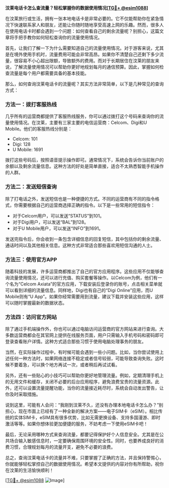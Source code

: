 **汶莱电话卡怎么查流量？轻松掌握你的数据使用情况[[TG💪+ @esim1088](https://t.me/s/esim1088)]**

在汶莱旅行或生活，拥有一张本地电话卡是非常必要的。它不仅能帮助你在紧急情况下快速联系家人和朋友，还能让你随时随地享受高速上网的乐趣。然而，很多人在使用电话卡时都会遇到一个问题：如何查看自己的剩余流量呢？别担心，这篇文章将手把手教你如何轻松查询你的流量使用情况。

首先，让我们了解一下为什么需要知道自己的流量使用情况。对于游客来说，尤其是在境外使用手机时，流量费用可能会非常高昂。如果你不清楚自己还剩下多少流量，很容易不小心超出限额，导致额外的费用。而对于长期居住在汶莱的朋友来说，了解流量使用情况可以帮助你更好地规划每月的通信预算。因此，掌握如何检查流量是每个用户都需要具备的基本技能。

那么，如何查询汶莱电话卡的流量呢？其实方法非常简单，以下是几种常见的查询方式：

### 方法一：拨打客服热线
几乎所有的运营商都提供了客服热线服务，你可以通过拨打这个号码来查询你的流量使用情况。在汶莱，主要有三家主要的电信运营商：Celcom、Digi和U Mobile。他们的客服热线分别是：
- Celcom: 101
- Digi: 128
- U Mobile: 1691

拨打这些号码后，按照语音提示操作即可。通常情况下，系统会告诉你当前账户的余额以及剩余流量信息。这种方法的好处是简单直接，适合不太熟悉智能手机操作的人群。

### 方法二：发送短信查询
除了打电话之外，发送短信也是一种便捷的方式。不同的运营商有不同的指令格式，你需要根据自己的运营商选择正确的指令。以下是一些常用的短信指令：
- 对于Celcom用户，可以发送“STATUS”到101。
- 对于Digi用户，可以发送“BAL”到128。
- 对于U Mobile用户，可以发送“INFO”到1691。

发送完指令后，你会收到一条包含详细信息的回复短信，其中包括你的剩余流量、通话时间以及其他相关信息。这种方式非常适合那些喜欢用短信沟通的人士。

### 方法三：使用官方APP
随着科技的发展，许多运营商都推出了自己的官方应用程序。这些应用不仅能够查询流量使用情况，还可以进行充值、购买套餐等操作。以Celcom为例，他们有一个名为“Celcom Axiata”的官方应用，下载安装后登录你的账号，点击相关菜单就可以看到详细的流量信息。同样地，Digi也有自己的“Digi Online”应用，而U Mobile则有“U App”。如果你经常需要用到流量，建议下载并安装这些应用，这样可以随时掌握最新的数据状态。

### 方法四：访问官方网站
除了通过手机端操作外，你也可以通过电脑访问运营商的官方网站来进行查询。大多数运营商都会在其官网上提供在线服务页面，用户只需输入手机号码和密码即可登录查看账户详情。这种方式适合那些习惯于使用电脑处理事务的朋友。

当然，在实际操作过程中，有时候可能会遇到一些小问题。比如，当你尝试使用上述任何一种方法时，如果网络连接不稳定或者信号较弱，可能导致查询失败。这时候不要着急，可以换个地方再试一次，或者稍后再试试看。

另外，还有一些贴心的小技巧可以帮助你更好地管理流量。例如，定期清理手机上的无用文件和缓存，关闭不必要的后台应用程序，避免浪费宝贵的流量资源。此外，还可以设置流量提醒功能，当你的流量接近耗尽时，系统会自动发出警告，让你及时采取措施。

说到这里，可能有人会问：“我刚到汶莱不久，还没有办理本地电话卡怎么办？”别担心，现在市面上已经有了一种全新的解决方案——电子SIM卡（eSIM）。相比传统的实体SIM卡，eSIM具有很多优势，比如无需更换设备、支持多国漫游、即时激活等等。如果你想体验更加便捷的服务，不妨考虑一下使用eSIM卡吧！

最后，无论采用哪种方式来查询流量，都要记得保护好个人信息安全。尤其是在公共场合输入敏感信息时，一定要确保周围环境的安全性。同时，也要养成良好的消费习惯，合理规划每月的流量开支，避免不必要的浪费。

总之，查询汶莱电话卡的流量并不难，只要掌握了正确的方法，并且保持警惕心，你就能够轻松掌控自己的数据使用情况。希望本文提供的内容对你有所帮助，祝你在汶莱的生活愉快顺利！

[[TG💪+ @esim1088](https://t.me/s/esim1088) ![Image](https://i.postimg.cc/4NQfJmqS/Snipaste-2025-05-13-00-14-12.png)]